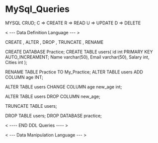 # MySql_Queries

MYSQL CRUD;
C => CREATE
R => READ
U => UPDATE
D => DELETE


< ---    Data Definition Language --- >

CREATE , ALTER , DROP , TRUNCATE , RENAME

CREATE DATABASE Practice;
CREATE TABLE users(
	id int PRIMARY KEY AUTO_INCREAMENT;
	Name varchar(50),
	Email varchar(50),
	Salary int,
	Cities int
);

RENAME TABLE Practice TO My_Practice;
ALTER TABLE users ADD COLUMN age INT;

ALTER TABLE users CHANGE COLUMN age new_age int;

ALTER TABLE users DROP COLUMN new_age;

TRUNCATE TABLE users;

DROP TABLE users;
DROP DATABASE practice;

< ----  END DDL Queries  ---- >


< ---    Data Manipulation Language --- >
